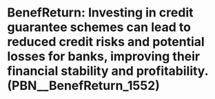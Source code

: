 # BenefReturn: __Investing in credit guarantee schemes can lead to reduced credit risks and potential losses for banks, improving their financial stability and profitability.__ (PBN__BenefReturn_1552)

